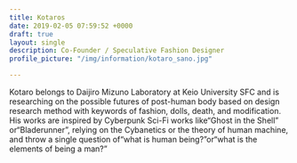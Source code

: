 ```yaml
---
title: Kotaros
date: 2019-02-05 07:59:52 +0000
draft: true
layout: single
description: Co-Founder / Speculative Fashion Designer
profile_picture: "/img/information/kotaro_sano.jpg"

---
```

Kotaro belongs to Daijiro Mizuno Laboratory at Keio University SFC and is researching on the possible futures of post-human body based on design research method with keywords of fashion, dolls, death, and modification. His works are inspired by Cyberpunk Sci-Fi works like“Ghost in the Shell” or“Bladerunner”, relying on the Cybanetics or the theory of human machine, and throw a single question of“what is human being?”or“what is the elements of being a man?”